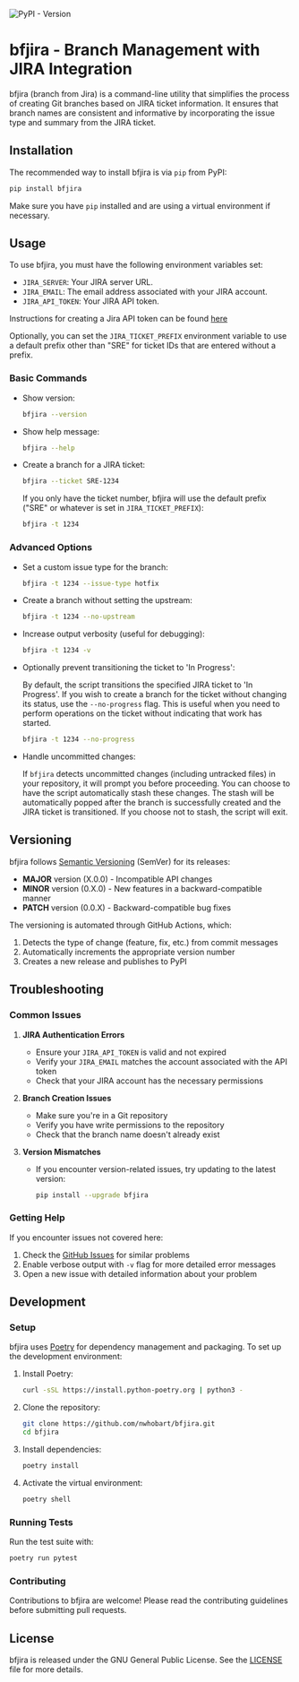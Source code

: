 ![PyPI - Version](https://img.shields.io/pypi/v/bfjira)


# bfjira - Branch Management with JIRA Integration

bfjira (branch from Jira) is a command-line utility that simplifies the process of creating Git branches based on JIRA ticket information. It ensures that branch names are consistent and informative by incorporating the issue type and summary from the JIRA ticket.

## Installation

The recommended way to install bfjira is via `pip` from PyPI:

```bash
pip install bfjira
```

Make sure you have `pip` installed and are using a virtual environment if necessary.

## Usage

To use bfjira, you must have the following environment variables set:

- `JIRA_SERVER`: Your JIRA server URL.
- `JIRA_EMAIL`: The email address associated with your JIRA account.
- `JIRA_API_TOKEN`: Your JIRA API token.

Instructions for creating a Jira API token can be found [here](https://support.atlassian.com/atlassian-account/docs/manage-api-tokens-for-your-atlassian-account/)

Optionally, you can set the `JIRA_TICKET_PREFIX` environment variable to use a default prefix other than "SRE" for ticket IDs that are entered without a prefix.

### Basic Commands

- Show version:

  ```bash
  bfjira --version
  ```

- Show help message:

  ```bash
  bfjira --help
  ```

- Create a branch for a JIRA ticket:

  ```bash
  bfjira --ticket SRE-1234
  ```

  If you only have the ticket number, bfjira will use the default prefix ("SRE" or whatever is set in `JIRA_TICKET_PREFIX`):

  ```bash
  bfjira -t 1234
  ```

### Advanced Options

- Set a custom issue type for the branch:

  ```bash
  bfjira -t 1234 --issue-type hotfix
  ```

- Create a branch without setting the upstream:

  ```bash
  bfjira -t 1234 --no-upstream
  ```

- Increase output verbosity (useful for debugging):

  ```bash
  bfjira -t 1234 -v
  ```

- Optionally prevent transitioning the ticket to 'In Progress':

  By default, the script transitions the specified JIRA ticket to 'In Progress'. If you wish to create a branch for the ticket without changing its status, use the `--no-progress` flag. This is useful when you need to perform operations on the ticket without indicating that work has started.

  ```bash
  bfjira -t 1234 --no-progress
  ```

- Handle uncommitted changes:

  If `bfjira` detects uncommitted changes (including untracked files) in your repository, it will prompt you before proceeding. You can choose to have the script automatically stash these changes. The stash will be automatically popped after the branch is successfully created and the JIRA ticket is transitioned. If you choose not to stash, the script will exit.

## Versioning

bfjira follows [Semantic Versioning](https://semver.org/) (SemVer) for its releases:

- **MAJOR** version (X.0.0) - Incompatible API changes
- **MINOR** version (0.X.0) - New features in a backward-compatible manner
- **PATCH** version (0.0.X) - Backward-compatible bug fixes

The versioning is automated through GitHub Actions, which:
1. Detects the type of change (feature, fix, etc.) from commit messages
2. Automatically increments the appropriate version number
3. Creates a new release and publishes to PyPI

## Troubleshooting

### Common Issues

1. **JIRA Authentication Errors**
   - Ensure your `JIRA_API_TOKEN` is valid and not expired
   - Verify your `JIRA_EMAIL` matches the account associated with the API token
   - Check that your JIRA account has the necessary permissions

2. **Branch Creation Issues**
   - Make sure you're in a Git repository
   - Verify you have write permissions to the repository
   - Check that the branch name doesn't already exist

3. **Version Mismatches**
   - If you encounter version-related issues, try updating to the latest version:
     ```bash
     pip install --upgrade bfjira
     ```

### Getting Help

If you encounter issues not covered here:
1. Check the [GitHub Issues](https://github.com/nwhobart/bfjira/issues) for similar problems
2. Enable verbose output with `-v` flag for more detailed error messages
3. Open a new issue with detailed information about your problem

## Development

### Setup

bfjira uses [Poetry](https://python-poetry.org/) for dependency management and packaging. To set up the development environment:

1. Install Poetry:
   ```bash
   curl -sSL https://install.python-poetry.org | python3 -
   ```

2. Clone the repository:
   ```bash
   git clone https://github.com/nwhobart/bfjira.git
   cd bfjira
   ```

3. Install dependencies:
   ```bash
   poetry install
   ```

4. Activate the virtual environment:
   ```bash
   poetry shell
   ```

### Running Tests

Run the test suite with:
```bash
poetry run pytest
```

### Contributing

Contributions to bfjira are welcome! Please read the contributing guidelines before submitting pull requests.

## License

bfjira is released under the GNU General Public License. See the [LICENSE](LICENSE) file for more details.
